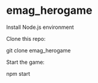 # emag_herogame

Install Node.js environment

Clone this repo:

git clone emag_herogame

Start the game:

npm start
